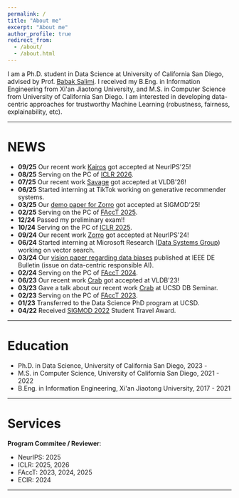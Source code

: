 ```yaml
---
permalink: /
title: "About me"
excerpt: "About me"
author_profile: true
redirect_from: 
  - /about/
  - /about.html
---
```


I am a Ph.D. student in Data Science at University of California San Diego, advised by Prof. [Babak Salimi](https://bsalimi.github.io/). I received my B.Eng. in Information Engineering from Xi'an Jiaotong University, and M.S. in Computer Science from University of California San Diego. I am interested in developing data-centric approaches for trustworthy Machine Learning (robustness, fairness, explainability, etc). 

---

NEWS
======
* **09/25** Our recent work [Kairos](https://arxiv.org/pdf/2506.23799) got accepted at NeurIPS'25!
* **08/25** Serving on the PC of [ICLR 2026](https://iclr.cc/).
* **07/25** Our recent work [Savage](https://arxiv.org/pdf/2506.01230) got accepted at VLDB'26!
* **06/25** Started interning at TikTok working on generative recommender systems.
* **03/25** Our [demo paper for Zorro](https://dl.acm.org/doi/10.1145/3722212.3725143) got accepted at SIGMOD'25!
* **02/25** Serving on the PC of [FAccT 2025](https://facctconference.org/2025/).
* **12/24** Passed my preliminary exam!!
* **10/24** Serving on the PC of [ICLR 2025](https://iclr.cc/).
* **09/24** Our recent work [Zorro](https://arxiv.org/pdf/2405.18549) got accepted at NeurIPS'24!
* **06/24** Started interning at Microsoft Research ([Data Systems Group](https://www.microsoft.com/en-us/research/group/datasystems/)) working on vector search.
* **03/24** Our [vision paper regarding data biases](http://sites.computer.org/debull/A24mar/p18.pdf) published at IEEE DE Bulletin (issue on data-centric responsible AI).
* **02/24** Serving on the PC of [FAccT 2024](https://facctconference.org/2024/).
* **06/23** Our recent work [Crab](https://dl.acm.org/doi/abs/10.14778/3611479.3611498) got accepted at VLDB'23!
* **03/23** Gave a talk about our recent work [Crab](https://dl.acm.org/doi/abs/10.14778/3611479.3611498) at UCSD DB Seminar.
* **02/23** Serving on the PC of [FAccT 2023](https://facctconference.org/2023/).
* **01/23** Transferred to the Data Science PhD program at UCSD.
* **04/22** Received [SIGMOD 2022](https://sigmodconf.hosting.acm.org/2022/) Student Travel Award.

---

Education
======
* Ph.D. in Data Science, University of California San Diego, 2023 -
* M.S. in Computer Science, University of California San Diego, 2021 - 2022
* B.Eng. in Information Engineering, Xi'an Jiaotong University, 2017 - 2021

---

Services
======
**Program Commitee / Reviewer**:
* NeurIPS: 2025
* ICLR: 2025, 2026
* FAccT: 2023, 2024, 2025
* ECIR: 2024

<!-- **Reviewer / External Reviewer**: 
* SIGMOD: 2022, 2023, 2024 -->

<!-- ---

*I am looking for Research Intern/Machine Learning Intern roles at summer 2024. Please feel free to reach out to me if you think I would be a good fit.* -->

---



<script type='text/javascript' id='clustrmaps' src='//cdn.clustrmaps.com/map_v2.js?cl=080808&w=200&t=n&d=EDRFLLmYV_04jV0XECpDJonac7HIQqparNoTmPbFMvo&co=ffffff&cmo=3acc3a&cmn=ff5353&ct=808080'></script>